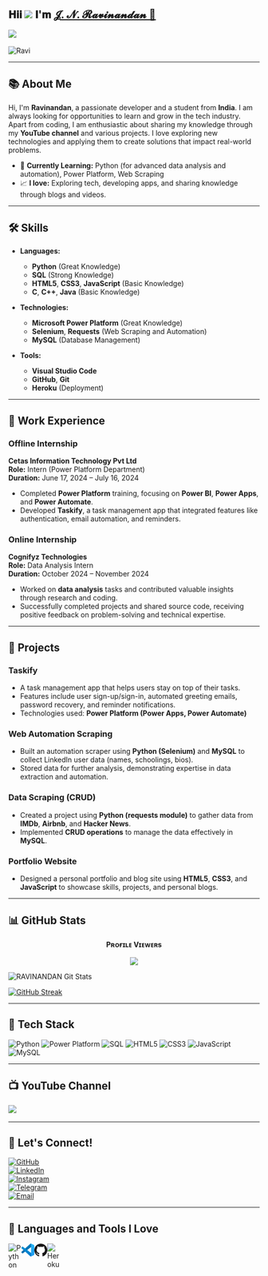 ## 𝐇𝐢𝐢 <img src="https://raw.githubusercontent.com/MartinHeinz/MartinHeinz/master/wave.gif" width="25"> 𝐈'𝐦 [ 𝓙. 𝓝. 𝓡𝓪𝓿𝓲𝓷𝓪𝓷𝓭𝓪𝓷 🙂](https://t.me/technomindzyt)

<p align="left"><a href="https://t.me/technomindzyt"><img src="https://github.com/user-attachments/assets/246b4331-5572-448c-9474-f851c7c5b16d" height=1000></a></p>

<img src="https://readme-typing-svg.herokuapp.com?font=Kaushan+Script&size=40&duration=3500&color=447FF7&background=FFFFFF00&center=true&vCenter=true&width=650&height=55&lines=Hey!+I'm+Ravinandan+%F0%9F%91%8B%F0%9F%8F%BB;I+am+a+Developer+and+a+Student+%F0%9F%A7%91%F0%9F%8F%BB%E2%80%8D%F0%9F%92%BB;Passionate+about+coding;" alt="Ravi" width="650" height="55">

---

## 📚 About Me

Hi, I'm **Ravinandan**, a passionate developer and a student from **India**. I am always looking for opportunities to learn and grow in the tech industry. Apart from coding, I am enthusiastic about sharing my knowledge through my **YouTube channel** and various projects. I love exploring new technologies and applying them to create solutions that impact real-world problems.  

- 💼 **Currently Learning:** Python (for advanced data analysis and automation), Power Platform, Web Scraping  
- 📈 **I love:** Exploring tech, developing apps, and sharing knowledge through blogs and videos.

---

## 🛠️ Skills

- **Languages:**  
  - **Python** (Great Knowledge)  
  - **SQL** (Strong Knowledge)  
  - **HTML5**, **CSS3**, **JavaScript** (Basic Knowledge)  
  - **C**, **C++**, **Java** (Basic Knowledge)  

- **Technologies:**  
  - **Microsoft Power Platform** (Great Knowledge)  
  - **Selenium**, **Requests** (Web Scraping and Automation)  
  - **MySQL** (Database Management)

- **Tools:**  
  - **Visual Studio Code**  
  - **GitHub**, **Git**  
  - **Heroku** (Deployment)

---

## 💼 Work Experience

### **Offline Internship**  
**Cetas Information Technology Pvt Ltd**  
**Role:** Intern (Power Platform Department)  
**Duration:** June 17, 2024 – July 16, 2024  

- Completed **Power Platform** training, focusing on **Power BI**, **Power Apps**, and **Power Automate**.  
- Developed **Taskify**, a task management app that integrated features like authentication, email automation, and reminders.  

### **Online Internship**  
**Cognifyz Technologies**  
**Role:** Data Analysis Intern  
**Duration:** October 2024 – November 2024  

- Worked on **data analysis** tasks and contributed valuable insights through research and coding.  
- Successfully completed projects and shared source code, receiving positive feedback on problem-solving and technical expertise.

---

## 🚀 Projects

### **Taskify**  
- A task management app that helps users stay on top of their tasks.  
- Features include user sign-up/sign-in, automated greeting emails, password recovery, and reminder notifications.  
- Technologies used: **Power Platform (Power Apps, Power Automate)**

### **Web Automation Scraping**  
- Built an automation scraper using **Python (Selenium)** and **MySQL** to collect LinkedIn user data (names, schoolings, bios).  
- Stored data for further analysis, demonstrating expertise in data extraction and automation.

### **Data Scraping (CRUD)**  
- Created a project using **Python (requests module)** to gather data from **IMDb**, **Airbnb**, and **Hacker News**.  
- Implemented **CRUD operations** to manage the data effectively in **MySQL**.

### **Portfolio Website**  
- Designed a personal portfolio and blog site using **HTML5**, **CSS3**, and **JavaScript** to showcase skills, projects, and personal blogs.

---

## 📊 GitHub Stats

<p align="center">
  <p align="center"><b>Pʀᴏғɪʟᴇ Vɪᴇᴡᴇʀs</b></p>  
  <p align="center"><img align="center" src="https://profile-counter.glitch.me/{ravinandan2005}/count.svg"/></p>
</p>

![RAVINANDAN Git Stats](https://github-readme-stats.vercel.app/api?username=ravinandan2005&include_all_commits=true&count_private=true&theme=highcontrast)


[![GitHub Streak](https://github-readme-streak-stats.herokuapp.com/?user=Ravinandan2005&theme=highcontrast)](https://github.com/Ravinandan2005/github-readme-streak-stats)


---

## 🔧 Tech Stack

![Python](https://img.shields.io/badge/-Python-306998?style=flat&logo=python&logoColor=white)
![Power Platform](https://img.shields.io/badge/-Power%20Platform-0078D4?style=flat&logo=microsoft&logoColor=white)
![SQL](https://img.shields.io/badge/-SQL-4479A1?style=flat&logo=postgresql&logoColor=white)
![HTML5](https://img.shields.io/badge/-HTML5-E34F26?style=flat&logo=html5&logoColor=white)
![CSS3](https://img.shields.io/badge/-CSS3-1572B6?style=flat&logo=css3&logoColor=white)
![JavaScript](https://img.shields.io/badge/-JavaScript-F7DF1E?style=flat&logo=javascript&logoColor=black)
![MySQL](https://img.shields.io/badge/-MySQL-4479A1?style=flat&logo=mysql&logoColor=white)

---

## 📺 YouTube Channel
<a href="https://www.youtube.com/c/TechnoMindz">
  <img src="https://img.shields.io/badge/Subscribe-green?logo=youtube" width="180">
</a>

---

## 🔗 Let's Connect!

[![GitHub](https://img.shields.io/badge/-GitHub-000000?style=flat&logo=github&logoColor=white)](https://github.com/ravinandan2005)  
[![LinkedIn](https://img.shields.io/badge/-LinkedIn-0077B5?style=flat&logo=linkedin&logoColor=white)](https://www.linkedin.com/in/j-n-ravinandan-969bbb24a/)  
[![Instagram](https://img.shields.io/badge/-Instagram-E4405F?style=flat&logo=instagram&logoColor=white)](https://www.instagram.com/technomindzyt)  
[![Telegram](https://img.shields.io/badge/-Telegram-26A5E4?style=flat&logo=telegram&logoColor=white)](https://t.me/technomindzyt)  
[![Email](https://img.shields.io/badge/-Email-D14836?style=flat&logo=gmail&logoColor=white)](mailto:ravinandan2005@gmail.com)

---

## 💬 Languages and Tools I Love
[<img align="left" alt="Python" width="26px" src="https://upload.wikimedia.org/wikipedia/commons/thumb/c/c3/Python-logo-notext.svg/600px-Python-logo-notext.svg.png" />](https://python.org/)
[<img align="left" alt="Visual Studio Code" width="26px" src="https://raw.githubusercontent.com/github/explore/80688e429a7d4ef2fca1e82350fe8e3517d3494d/topics/visual-studio-code/visual-studio-code.png" />](https://code.visualstudio.com/)
[<img align="left" alt="GitHub" width="26px" src="https://raw.githubusercontent.com/github/explore/78df643247d429f6cc873026c0622819ad797942/topics/github/github.png" />](https://git-scm.com/)
[<img align="left" alt="Heroku" width="26px" src="https://www.nicepng.com/png/full/223-2233246_heroku-logo-salesforce-heroku.png" />](https://heroku.com/)
